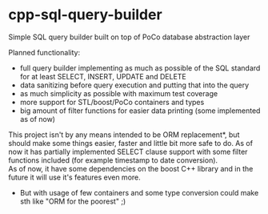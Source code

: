 cpp-sql-query-builder
=====================

Simple SQL query builder built on top of PoCo database abstraction layer  
  
Planned functionality:
* full query builder implementing as much as possible of the SQL standard for at least SELECT, INSERT, UPDATE and DELETE
* data sanitizing before query execution and putting that into the query
* as much simplicity as possible with maximum test coverage
* more support for STL/boost/PoCo containers and types
* big amount of filter functions for easier data printing (some implemented as of now)

This project isn't by any means intended to be ORM replacement*, but should make some things easier, faster and little bit more safe to do. As of now it has partially implemented SELECT clause support with some filter functions included (for example timestamp to date conversion).  
As of now, it have some dependencies on the boost C++ library and in the future it will use it's features even more.  
  
* But with usage of few containers and some type conversion could make sth like "ORM for the poorest" ;)
